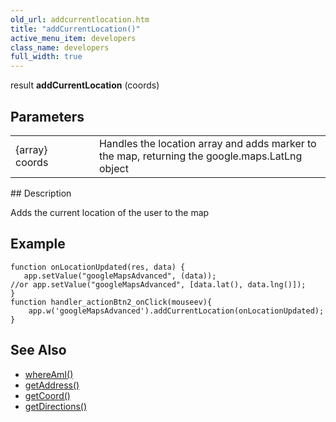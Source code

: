 ```yaml
---
old_url: addcurrentlocation.htm
title: "addCurrentLocation()"
active_menu_item: developers
class_name: developers
full_width: true
---
```



result **addCurrentLocation** (coords)

## Parameters

<table>
<tr>
<td width="169">
{array} coords

</td>
<td width="17">
</td>
<td width="694">
Handles the location array and adds marker to the map, returning the google.maps.LatLng object

</td>
</tr>
</table>
## Description

Adds the current location of the user to the map

## Example

    function onLocationUpdated(res, data) {
       app.setValue("googleMapsAdvanced", (data)); 
    //or app.setValue("googleMapsAdvanced", [data.lat(), data.lng()]);
    }
    function handler_actionBtn2_onClick(mouseev){
        app.w('googleMapsAdvanced').addCurrentLocation(onLocationUpdated);
    }
   

## See Also

 - [whereAmI()](/developers/documentation/scripting-apis/client-api/widget-object-functions/advanced-maps/whereami)
 - [getAddress()](/developers/documentation/scripting-apis/client-api/widget-object-functions/advanced-maps/getaddress)
 - [getCoord()](/developers/documentation/scripting-apis/client-api/widget-object-functions/advanced-maps/getcoord)
 - [getDirections()](/developers/documentation/scripting-apis/client-api/widget-object-functions/advanced-maps/getdirections)

